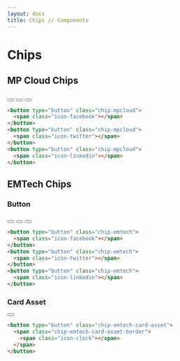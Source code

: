 ```yaml
---
layout: docs
title: Chips // Components
---
```



# Chips

## MP Cloud Chips
<button type="button" class="chip-mpcloud">
  <span class="icon-facebook"></span>
</button>
<button type="button" class="chip-mpcloud">
  <span class="icon-twitter"></span>
</button>
<button type="button" class="chip-mpcloud">
  <span class="icon-linkedin"></span>
</button>

```html
<button type="button" class="chip-mpcloud">
  <span class="icon-facebook"></span>
</button>
<button type="button" class="chip-mpcloud">
  <span class="icon-twitter"></span>
</button>
<button type="button" class="chip-mpcloud">
  <span class="icon-linkedin"></span>
</button>
```

## EMTech Chips
### Button
<button type="button" class="chip-emtech">
  <span class="icon-facebook"></span>
</button>
<button type="button" class="chip-emtech">
  <span class="icon-twitter"></span>
</button>
<button type="button" class="chip-emtech">
  <span class="icon-linkedin"></span>
</button>

```html
<button type="button" class="chip-emtech">
  <span class="icon-facebook"></span>
</button>
<button type="button" class="chip-emtech">
  <span class="icon-twitter"></span>
</button>
<button type="button" class="chip-emtech">
  <span class="icon-linkedin"></span>
</button>
```

### Card Asset
<button type="button" class="chip-emtech-card-asset">
  <span class="chip-emtech-card-asset-border">
    <span class="icon-clock"></span>
  </span>
</button>

```html
<button type="button" class="chip-emtech-card-asset">
  <span class="chip-emtech-card-asset-border">
    <span class="icon-clock"></span>
  </span>
</button>
```
